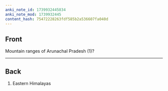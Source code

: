 ```yaml
---
anki_note_id: 1739932445834
anki_note_mod: 1739932445
content_hash: 75472228263fdf585b2a536607fa040d
---
```


## Front

Mountain ranges of Arunachal Pradesh (1)?

<hr/>

## Back

1. Eastern Himalayas